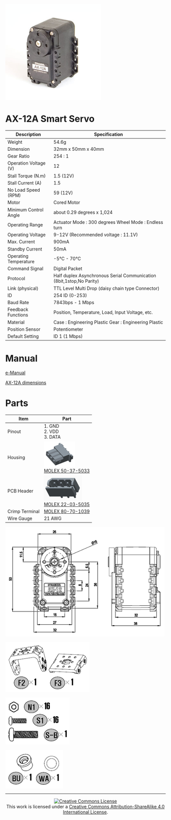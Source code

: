 ![](pics/AX-12.jpg)

# AX-12A Smart Servo

Description | Specification
---|---
Weight | 54.6g
Dimension | 32mm x 50mm x 40mm
Gear Ratio | 254 : 1
Operation Voltage (V) | 12
Stall Torque (N.m) | 1.5 (12V)
Stall Current (A) | 1.5
No Load Speed (RPM) | 59 (12V)
Motor | Cored Motor
Minimum Control Angle | about 0.29 degrees x 1,024
Operating Range | Actuator Mode : 300 degrees Wheel Mode : Endless turn
Operating Voltage | 9-12V (Recommended voltage : 11.1V)
Max. Current | 900mA
Standby Current | 50mA
Operating Temperature | -5°C - 70°C
Command Signal | Digital Packet
Protocol | Half duplex Asynchronous Serial Communication (8bit,1stop,No Parity)
Link (physical) | TTL Level Multi Drop (daisy chain type Connector)
ID | 254 ID (0-253)
Baud Rate | 7843bps - 1 Mbps
Feedback Functions | Position, Temperature, Load, Input Voltage, etc.
Material | Case : Engineering Plastic Gear : Engineering Plastic
Position Sensor | Potentiometer
Default Setting | ID 1 (1 Mbps)

# Manual

[e-Manual](http://emanual.robotis.com/docs/en/dxl/ax/ax-12a/)

[AX-12A dimensions](AX-12A.pdf)

# Parts

| Item | Part |
|---|---|
| Pinout | 1. GND <br> 2. VDD <br> 3. DATA |
| Housing | ![](pics/molex_50375033.png) <br> [MOLEX 50-37-5033](http://www.molex.com/molex/products/datasheet.jsp?part=active/0050375033_CRIMP_HOUSINGS.xml)|
| PCB Header | ![](pics/molex_22035035.png) <br> [MOLEX 22-03-5035](http://www.molex.com/molex/products/datasheet.jsp?part=active/0022035035_PCB_HEADERS.xml) |
| Crimp Terminal | [MOLEX 80-70-1039](http://www.molex.com/molex/products/datasheet.jsp?part=active/0008701039_CRIMP_TERMINALS.xml) |
| Wire Gauge | 21 AWG |

![](pics/AX-12-dimensions.png)

![](pics/AX-12-frames.png)

![](pics/AX-12-screws.png)

![](pics/AX-12-washers.png)

---

<p align="center">
	<a rel="license" href="http://creativecommons.org/licenses/by-sa/4.0/">
		<img alt="Creative Commons License"  src="https://i.creativecommons.org/l/by-sa/4.0/88x31.png" />
	</a>
	<br />This work is licensed under a <a rel="license" href="http://creativecommons.org/licenses/by-sa/4.0/">Creative Commons Attribution-ShareAlike 4.0 International License</a>.
</p>
